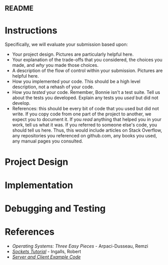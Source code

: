 ## README

# Instructions

Specifically, we will evaluate your submission based upon:

- Your project design.  Pictures are particularly helpful here.
- Your explanation of the trade-offs that you considered, the choices you made, and _why_ you made those choices.
- A description of the flow of control within your submission. Pictures are helpful here.
- How you implemented your code. This should be a high level description, not a rehash of your code.
- How you _tested_ your code.  Remember, Bonnie isn't a test suite.  Tell us about the tests you developed.
  Explain any tests you _used_ but did not develop.
- References: this should be every bit of code that you used but did not write.  If you copy code from
  one part of the project to another, we expect you to document it. If you _read_ anything that helped you
  in your work, tell us what it was.  If you referred to someone else's code, you should tell us here.
  Thus, this would include articles on Stack Overflow, any repositories you referenced on github.com, any
  books you used, any manual pages you consulted.

# Project Design

# Implementation

# Debugging and Testing

# References

* _Operating Systems: Three Easy Pieces_ - Arpaci-Dusseau, Remzi 
* [_Sockets Tutorial_](http://www.cs.rpi.edu/~moorthy/Courses/os98/Pgms/socket.html) - Ingalls, Robert 
* [_Server and Client Example Code_](https://github.com/zx1986/xSinppet/tree/master/unix-socket-practice) 

